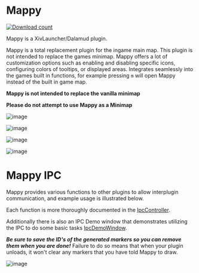 # Mappy
[![Download count](https://img.shields.io/endpoint?url=https://qzysathwfhebdai6xgauhz4q7m0mzmrf.lambda-url.us-east-1.on.aws/Mappy)](https://github.com/MidoriKami/Mappy)

Mappy is a XivLauncher/Dalamud plugin.

Mappy is a total replacement plugin for the ingame main map. This plugin is not intended to replace the games minimap.
Mappy offers a lot of customization options such as enabling and disabling specific icons, configuring colors of tooltips, or displayed areas.
Integrates seamlessly into the games built in functions, for example pressing `m` will open Mappy instead of the built in game map.

**Mappy is not intended to replace the vanilla minimap**

**Please do not attempt to use Mappy as a Minimap**

![image](https://github.com/MidoriKami/Mappy/assets/9083275/02d79ece-f2ba-458f-9ea4-c59500c19674)

![image](https://github.com/MidoriKami/Mappy/assets/9083275/a1328788-4fca-49a1-883f-420820e81682)

![image](https://github.com/MidoriKami/Mappy/assets/9083275/41357ae5-5e1d-4b27-8cc4-a409bf6042b9)

![image](https://github.com/MidoriKami/Mappy/assets/9083275/f02ffcd2-b290-4764-8a1a-9a6e9843e576)

# Mappy IPC
Mappy provides various functions to other plugins to allow interplugin communication, and example usage is illustrated below.

Each function is more thoroughly documented in the [IpcController](https://github.com/MidoriKami/Mappy/blob/master/Mappy/Controllers/IpcController.cs).

Additionally there is also an IPC Demo window that demonstrates utilizing the IPC to do some basic tasks [IpcDemoWindow](https://github.com/MidoriKami/Mappy/blob/master/Mappy/Views/Windows/IpcDemoWindow.cs).

_**Be sure to save the ID's of the generated markers so you can remove them when you are done!**_
Failure to do so means that when your plugin unloads, it won't clear any markers that you have told Mappy to draw.

![image](https://github.com/MidoriKami/Mappy/assets/9083275/160308b3-287c-4103-812d-08bef3277658)
